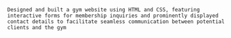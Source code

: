 	Designed and built a gym website using HTML and CSS, featuring interactive forms for membership inquiries and prominently displayed contact details to facilitate seamless communication between potential clients and the gym
